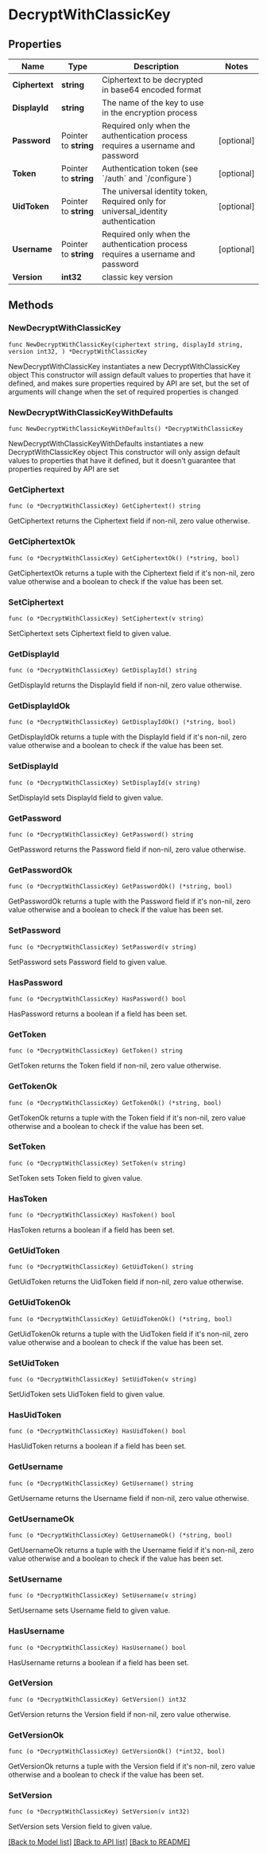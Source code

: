 # DecryptWithClassicKey

## Properties

Name | Type | Description | Notes
------------ | ------------- | ------------- | -------------
**Ciphertext** | **string** | Ciphertext to be decrypted in base64 encoded format | 
**DisplayId** | **string** | The name of the key to use in the encryption process | 
**Password** | Pointer to **string** | Required only when the authentication process requires a username and password | [optional] 
**Token** | Pointer to **string** | Authentication token (see &#x60;/auth&#x60; and &#x60;/configure&#x60;) | [optional] 
**UidToken** | Pointer to **string** | The universal identity token, Required only for universal_identity authentication | [optional] 
**Username** | Pointer to **string** | Required only when the authentication process requires a username and password | [optional] 
**Version** | **int32** | classic key version | 

## Methods

### NewDecryptWithClassicKey

`func NewDecryptWithClassicKey(ciphertext string, displayId string, version int32, ) *DecryptWithClassicKey`

NewDecryptWithClassicKey instantiates a new DecryptWithClassicKey object
This constructor will assign default values to properties that have it defined,
and makes sure properties required by API are set, but the set of arguments
will change when the set of required properties is changed

### NewDecryptWithClassicKeyWithDefaults

`func NewDecryptWithClassicKeyWithDefaults() *DecryptWithClassicKey`

NewDecryptWithClassicKeyWithDefaults instantiates a new DecryptWithClassicKey object
This constructor will only assign default values to properties that have it defined,
but it doesn't guarantee that properties required by API are set

### GetCiphertext

`func (o *DecryptWithClassicKey) GetCiphertext() string`

GetCiphertext returns the Ciphertext field if non-nil, zero value otherwise.

### GetCiphertextOk

`func (o *DecryptWithClassicKey) GetCiphertextOk() (*string, bool)`

GetCiphertextOk returns a tuple with the Ciphertext field if it's non-nil, zero value otherwise
and a boolean to check if the value has been set.

### SetCiphertext

`func (o *DecryptWithClassicKey) SetCiphertext(v string)`

SetCiphertext sets Ciphertext field to given value.


### GetDisplayId

`func (o *DecryptWithClassicKey) GetDisplayId() string`

GetDisplayId returns the DisplayId field if non-nil, zero value otherwise.

### GetDisplayIdOk

`func (o *DecryptWithClassicKey) GetDisplayIdOk() (*string, bool)`

GetDisplayIdOk returns a tuple with the DisplayId field if it's non-nil, zero value otherwise
and a boolean to check if the value has been set.

### SetDisplayId

`func (o *DecryptWithClassicKey) SetDisplayId(v string)`

SetDisplayId sets DisplayId field to given value.


### GetPassword

`func (o *DecryptWithClassicKey) GetPassword() string`

GetPassword returns the Password field if non-nil, zero value otherwise.

### GetPasswordOk

`func (o *DecryptWithClassicKey) GetPasswordOk() (*string, bool)`

GetPasswordOk returns a tuple with the Password field if it's non-nil, zero value otherwise
and a boolean to check if the value has been set.

### SetPassword

`func (o *DecryptWithClassicKey) SetPassword(v string)`

SetPassword sets Password field to given value.

### HasPassword

`func (o *DecryptWithClassicKey) HasPassword() bool`

HasPassword returns a boolean if a field has been set.

### GetToken

`func (o *DecryptWithClassicKey) GetToken() string`

GetToken returns the Token field if non-nil, zero value otherwise.

### GetTokenOk

`func (o *DecryptWithClassicKey) GetTokenOk() (*string, bool)`

GetTokenOk returns a tuple with the Token field if it's non-nil, zero value otherwise
and a boolean to check if the value has been set.

### SetToken

`func (o *DecryptWithClassicKey) SetToken(v string)`

SetToken sets Token field to given value.

### HasToken

`func (o *DecryptWithClassicKey) HasToken() bool`

HasToken returns a boolean if a field has been set.

### GetUidToken

`func (o *DecryptWithClassicKey) GetUidToken() string`

GetUidToken returns the UidToken field if non-nil, zero value otherwise.

### GetUidTokenOk

`func (o *DecryptWithClassicKey) GetUidTokenOk() (*string, bool)`

GetUidTokenOk returns a tuple with the UidToken field if it's non-nil, zero value otherwise
and a boolean to check if the value has been set.

### SetUidToken

`func (o *DecryptWithClassicKey) SetUidToken(v string)`

SetUidToken sets UidToken field to given value.

### HasUidToken

`func (o *DecryptWithClassicKey) HasUidToken() bool`

HasUidToken returns a boolean if a field has been set.

### GetUsername

`func (o *DecryptWithClassicKey) GetUsername() string`

GetUsername returns the Username field if non-nil, zero value otherwise.

### GetUsernameOk

`func (o *DecryptWithClassicKey) GetUsernameOk() (*string, bool)`

GetUsernameOk returns a tuple with the Username field if it's non-nil, zero value otherwise
and a boolean to check if the value has been set.

### SetUsername

`func (o *DecryptWithClassicKey) SetUsername(v string)`

SetUsername sets Username field to given value.

### HasUsername

`func (o *DecryptWithClassicKey) HasUsername() bool`

HasUsername returns a boolean if a field has been set.

### GetVersion

`func (o *DecryptWithClassicKey) GetVersion() int32`

GetVersion returns the Version field if non-nil, zero value otherwise.

### GetVersionOk

`func (o *DecryptWithClassicKey) GetVersionOk() (*int32, bool)`

GetVersionOk returns a tuple with the Version field if it's non-nil, zero value otherwise
and a boolean to check if the value has been set.

### SetVersion

`func (o *DecryptWithClassicKey) SetVersion(v int32)`

SetVersion sets Version field to given value.



[[Back to Model list]](../README.md#documentation-for-models) [[Back to API list]](../README.md#documentation-for-api-endpoints) [[Back to README]](../README.md)


